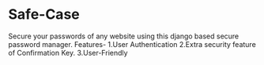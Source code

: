 # Safe-Case
Secure your passwords of any website using this django based secure password manager.
Features-
1.User Authentication
2.Extra security feature of Confirmation Key.
3.User-Friendly

